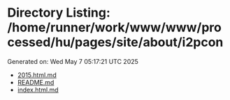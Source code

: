 # Directory Listing: /home/runner/work/www/www/processed/hu/pages/site/about/i2pcon
Generated on: Wed May  7 05:17:21 UTC 2025

- [2015.html.md](2015.html.md)
- [README.md](README.md)
- [index.html.md](index.html.md)
